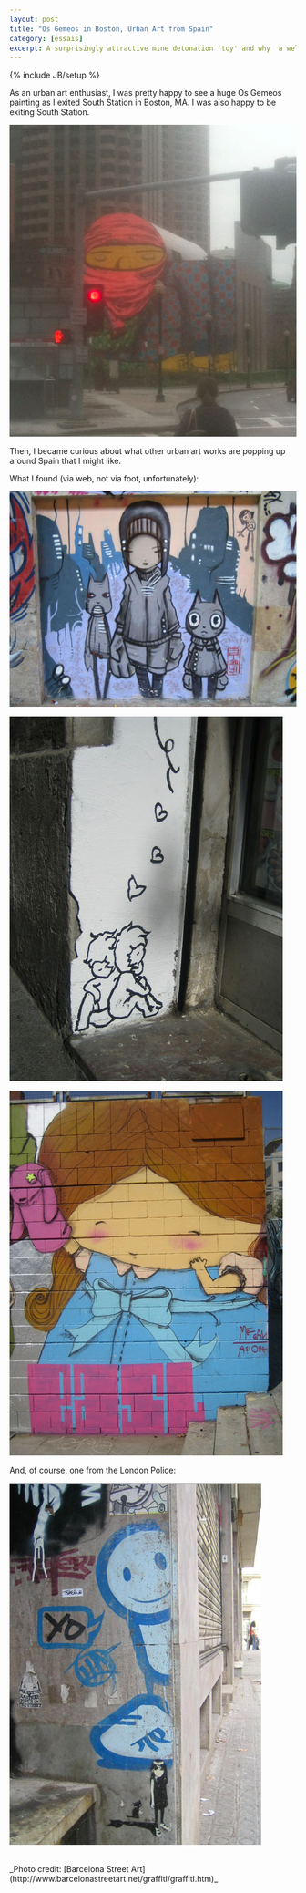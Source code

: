 ```yaml
---
layout: post
title: "Os Gemeos in Boston, Urban Art from Spain"
category: [essais]
excerpt: A surprisingly attractive mine detonation 'toy' and why  a well-funded PlayPump failed.
---
```

{% include JB/setup %}

As an urban art enthusiast, I was pretty happy to see a huge Os Gemeos painting as I exited South Station in Boston, MA. I was also happy to be exiting South Station.

![Os Gemeos](/assets/images/os-gemeos.png)

Then, I became curious about what other urban art works are popping up around Spain that I might like.

What I found (via web, not via foot, unfortunately):

![Btoy](/assets/images/btoy.jpg)

![Lolo](/assets/images/lolo.jpg)

![Megan](/assets/images/megan.jpg)

And, of course, one from the London Police:

![London Police](/assets/images/london-police.png)

<br>
_Photo credit: [Barcelona Street Art](http://www.barcelonastreetart.net/graffiti/graffiti.htm)_